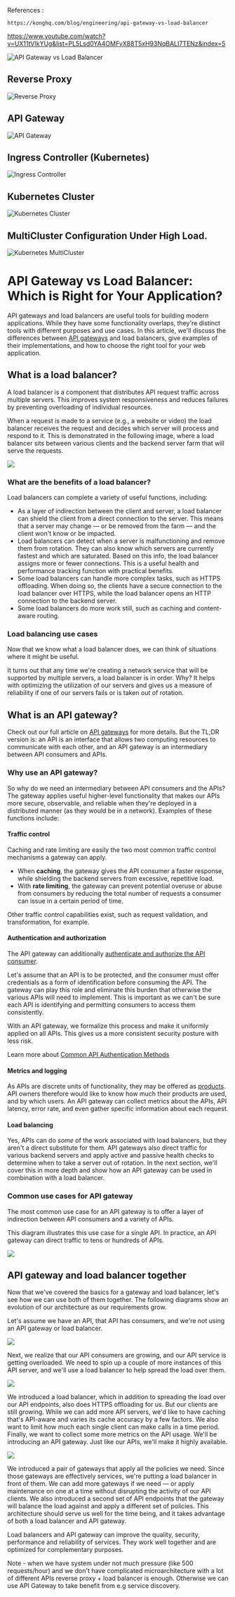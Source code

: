 References :

	https://konghq.com/blog/engineering/api-gateway-vs-load-balancer

https://www.youtube.com/watch?v=UX11tVIkYUg&list=PL5Lsd0YA4OMFvX88T5xH93NqBALI7TENz&index=5

![API Gateway vs Load Balancer](https://github.com/zsanjay/Obsidian-Notes/blob/main/Pasted%20image%2020241123185513.png)

## Reverse Proxy

![Reverse Proxy](https://github.com/zsanjay/Obsidian-Notes/blob/main/Pasted%20image%2020241123191252.png)

## API Gateway

![API Gateway](https://github.com/zsanjay/Obsidian-Notes/blob/main/Pasted%20image%2020241123191601.png)

## Ingress Controller (Kubernetes)

![Ingress Controller](https://github.com/zsanjay/Obsidian-Notes/blob/main/Pasted%20image%2020241123191833.png)

## Kubernetes Cluster

![Kubernetes Cluster](https://github.com/zsanjay/Obsidian-Notes/blob/main/Pasted%20image%2020241123192458.png)

## MultiCluster Configuration Under High Load.

![Kubernetes MultiCluster](https://github.com/zsanjay/Obsidian-Notes/blob/main/Pasted%20image%2020241123192731.png)

# API Gateway vs Load Balancer: Which is Right for Your Application?

API gateways and load balancers are useful tools for building modern applications. While they have some functionality overlaps, they're distinct tools with different purposes and use cases. In this article, we'll discuss the differences between [API gateways](https://konghq.com/blog/learning-center/what-is-an-api-gateway) and load balancers, give examples of their implementations, and how to choose the right tool for your web application.

## What is a load balancer?

A load balancer is a component that distributes API request traffic across multiple servers. This improves system responsiveness and reduces failures by preventing overloading of individual resources.

When a request is made to a service (e.g., a website or video) the load balancer receives the request and decides which server will process and respond to it. This is demonstrated in the following image, where a load balancer sits between various clients and the backend server farm that will serve the requests.

![](https://kongwp.imgix.net/wp-content/uploads/2023/04/Screen-Shot-2023-04-25-at-10.37.20-AM.png?auto=compress%2Cformat)

### What are the benefits of a load balancer?

Load balancers can complete a variety of useful functions, including:

- As a layer of indirection between the client and server, a load balancer can shield the client from a direct connection to the server. This means that a server may change — or be removed from the farm — and the client won't know or be impacted.
- Load balancers can detect when a server is malfunctioning and remove them from rotation. They can also know which servers are currently fastest and which are saturated. Based on this info, the load balancer assigns more or fewer connections. This is a useful health and performance tracking function with practical benefits.
- Some load balancers can handle more complex tasks, such as HTTPS offloading. When doing so, the clients have a secure connection to the load balancer over HTTPS, while the load balancer opens an HTTP connection to the backend server.
- Some load balancers do more work still, such as caching and content-aware routing.

### Load balancing use cases

Now that we know what a load balancer does, we can think of situations where it might be useful. 

It turns out that any time we're creating a network service that will be supported by multiple servers, a load balancer is in order. Why? It helps with optimizing the utilization of our servers and gives us a measure of reliability if one of our servers fails or is taken out of rotation.

## What is an API gateway?

Check out our full article on [API gateways](https://konghq.com/blog/learning-center/what-is-an-api-gateway) for more details. But the TL;DR version is: an API is an interface that allows two computing resources to communicate with each other, and an API gateway is an intermediary between API consumers and APIs. 

### Why use an API gateway?

So why do we need an intermediary between API consumers and the APIs? The gateway applies useful higher-level functionality that makes our APIs more secure, observable, and reliable when they're deployed in a distributed manner (as they would be in a network). Examples of these functions include:

#### Traffic control

Caching and rate limiting are easily the two most common traffic control mechanisms a gateway can apply. 

- When **caching**, the gateway gives the API consumer a faster response, while shielding the backend servers from excessive, repetitive load. 
- With **rate limiting**, the gateway can prevent potential overuse or abuse from consumers by reducing the total number of requests a consumer can issue in a certain period of time. 

Other traffic control capabilities exist, such as request validation, and transformation, for example.

#### Authentication and authorization

The API gateway can additionally [authenticate and authorize the API consumer](https://konghq.com/blog/learning-center/api-gateway-authentication). 

Let's assume that an API is to be protected, and the consumer must offer credentials as a form of identification before consuming the API. The gateway can play this role and eliminate this burden that otherwise the various APIs will need to implement. This is important as we can't be sure each API is identifying and permitting consumers to access them consistently. 

With an API gateway, we formalize this process and make it uniformly applied on all APIs. This gives us a more consistent security posture with less risk.

Learn more about [Common API Authentication Methods](https://konghq.com/blog/engineering/common-api-authentication-methods)

#### Metrics and logging

As APIs are discrete units of functionality, they may be offered as [products](https://konghq.com/blog/enterprise/productizing-apis). API owners therefore would like to know how much their products are used, and by which users. An API gateway can collect metrics about the APIs, API latency, error rate, and even gather specific information about each request.

#### Load balancing

Yes, APIs can do _some_ of the work associated with load balancers, but they aren't a direct substitute for them. API gateways also direct traffic for various backend servers and apply active and passive health checks to determine when to take a server out of rotation. In the next section, we'll cover this in more depth and show how an API gateway can be used in combination with a load balancer.

### Common use cases for API gateway

The most common use case for an API gateway is to offer a layer of indirection between API consumers and a variety of APIs. 

This diagram illustrates this use case for a single API. In practice, an API gateway can direct traffic to tens or hundreds of APIs.

![](https://kongwp.imgix.net/wp-content/uploads/2023/04/Screen-Shot-2023-04-25-at-10.41.49-AM.png?auto=compress%2Cformat)

## API gateway and load balancer together

Now that we've covered the basics for a gateway and load balancer, let's see how we can use both of them together. The following diagrams show an evolution of our architecture as our requirements grow.

Let's assume we have an API, that API has consumers, and we're not using an API gateway or load balancer.

![](https://kongwp.imgix.net/wp-content/uploads/2023/04/Screen-Shot-2023-04-25-at-10.43.11-AM.png?auto=compress%2Cformat)

Next, we realize that our API consumers are growing, and our API service is getting overloaded. We need to spin up a couple of more instances of this API server, and we'll use a load balancer to help spread the load over them.

![](https://kongwp.imgix.net/wp-content/uploads/2023/04/Screen-Shot-2023-04-25-at-10.44.34-AM.png?auto=compress%2Cformat)

We introduced a load balancer, which in addition to spreading the load over our API endpoints, also does HTTPS offloading for us. But our clients are still growing. While we can add more API servers, we'd like to have caching that's API-aware and varies its cache accuracy by a few factors. We also want to limit how much each single client can make calls in a time period. Finally, we want to collect some more metrics on the API usage. We'll be introducing an API gateway. Just like our APIs, we'll make it highly available.

![](https://kongwp.imgix.net/wp-content/uploads/2023/04/Screen-Shot-2023-04-25-at-10.46.54-AM.png?auto=compress%2Cformat)

We introduced a pair of gateways that apply all the policies we need. Since those gateways are effectively services, we're putting a load balancer in front of them. We can add more gateways if we need — or apply maintenance on one at a time without disrupting the activity of our API clients. We also introduced a second set of API endpoints that the gateway will balance the load against and apply a different set of policies. This architecture should serve us well for the time being, and it takes advantage of both a load balancer and API gateway.

Load balancers and API gateway can improve the quality, security, performance and reliability of services. They work well together and are optimized for complementary purposes.

Note - when we have system under not much pressure (like 500 requests/hour) and we don't have complicated microarchitecture with a lot of different APIs reverse proxy + load balancer is enough. Otherwise we can use API Gateway to take benefit from e.g service discovery.
